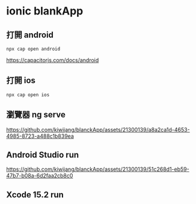 # ionic blankApp

## 打開 android

`npx cap open android`

<https://capacitorjs.com/docs/android>

## 打開 ios

`npx cap open ios`


## 瀏覽器 ng serve

https://github.com/kiwijang/blanckApp/assets/21300139/a8a2ca1d-4653-4985-8723-a488c1b839ea

## Android Studio run

https://github.com/kiwijang/blanckApp/assets/21300139/51c268d1-eb59-47b7-b08a-6d2faa2cb8c0

## Xcode 15.2 run
